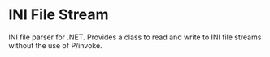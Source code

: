 #  INI File Stream
INI file parser for .NET. Provides a class to read and write to INI file streams without the use of P/invoke.
